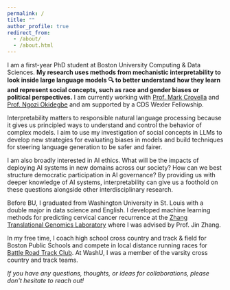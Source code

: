 ```yaml
---
permalink: /
title: ""
author_profile: true
redirect_from: 
  - /about/
  - /about.html
---
```


I am a first-year PhD student at Boston University Computing & Data Sciences. **My research uses methods from mechanistic interpretability to look inside large language models :mag: to better understand how they learn and represent social concepts, such as race and gender biases or political perspectives.** I am currently working with [Prof. Mark Crovella](https://www.cs.bu.edu/fac/crovella/) and [Prof. Ngozi Okidegbe](https://www.bu.edu/cds-faculty/profile/okidegbe/) and am supported by a CDS Wexler Fellowship. 

Interpretability matters to responsible natural language processing because it gives us principled ways to understand and control the behavior of complex models. I aim to use my investigation of social concepts in LLMs to develop new strategies for evaluating biases in models and build techniques for steering language generation to be safer and fairer. 

I am also broadly interested in AI ethics. What will be the impacts of deploying AI systems in new domains across our society? How can we best structure democratic participation in AI governance? By providing us with deeper knowledge of AI systems, interpretability can give us a foothold on these questions alongside other interdisciplinary research.

Before BU, I graduated from Washington University in St. Louis with a double major in data science and English. I developed machine learning methods for predicting cervical cancer recurrence at the [Zhang Translational Genomics Laboratory](https://sites.wustl.edu/jinzhang/) where I was advised by Prof. Jin Zhang.

In my free time, I coach high school cross country and track & field for Boston Public Schools and compete in local distance running races for [Battle Road Track Club](https://battleroadtc.org/). At WashU, I was a member of the varsity cross country and track teams. 

*If you have any questions, thoughts, or ideas for collaborations, please don't hesitate to reach out!*